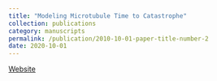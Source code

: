 ```yaml
---
title: "Modeling Microtubule Time to Catastrophe"
collection: publications
category: manuscripts
permalink: /publication/2010-10-01-paper-title-number-2
date: 2020-10-01
---
```


[Website](https://meganwang08.github.io/microtubule-catastrophe/)